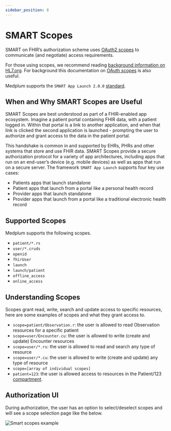 ```yaml
---
sidebar_position: 8
---
```


# SMART Scopes

SMART on FHIR’s authorization scheme uses [OAuth2 scopes](https://oauth.net/2/scope/) to communicate (and negotiate) access requirements.

For those using scopes, we recommend reading [background information on HL7.org](http://hl7.org/fhir/smart-app-launch/scopes-and-launch-context.html). For background this documentation on [OAuth scopes](https://auth0.com/docs/get-started/apis/scopes) is also useful.

Medplum supports the `SMART App Launch 2.0.0` [standard](https://hl7.org/fhir/smart-app-launch/).

## When and Why SMART Scopes are Useful

SMART Scopes are best understood as part of a FHIR-enabled app ecosystem. Imagine a patient portal containing FHIR data, with a patient logged in. Within that portal is a link to another application, and when that link is clicked the second application is launched - prompting the user to authorize and grant access to the data in the patient portal.

This handshake is common in and supported by EHRs, PHRs and other systems that store and use FHIR data. SMART Scopes provide a secure authorization protocol for a variety of app architectures, including apps that run on an end-user’s device (e.g. mobile devices) as well as apps that run on a secure server. The framework `SMART App Launch` supports four key use cases:

- Patients apps that launch standalone
- Patient apps that launch from a portal like a personal health record
- Provider apps that launch standalone
- Provider apps that launch from a portal like a traditional electronic health record

## Supported Scopes

Medplum supports the following scopes.

- `patient/*.rs`
- `user/*.cruds`
- `openid`
- `fhirUser`
- `launch`
- `launch/patient`
- `offline_access`
- `online_access`

## Understanding Scopes

Scopes grant read, write, search and update access to specific resources, here are some examples of scopes and what they grant access to.

- `scope=patient/Observation.r`: the user is allowed to read Observation resources for a specific patient
- `scope=user/Encounter.cu`: the user is allowed to write (create and update) Encounter resources
- `scope=user/*.rs`: the user is allowed to read and search any type of resource
- `scope=user/*.cu`: the user is allowed to write (create and update) any type of resource
- `scope=[array of individual scopes]`
- `patient=123`: the user is allowed access to resources in the Patient/123 [compartment](http://hl7.org/fhir/R4B/compartmentdefinition.html).

## Authorization UI

During authorization, the user has an option to select/deselect scopes and will see a scope selection page like the below.

![Smart scopes example](/img/auth/smart-scopes.png)
